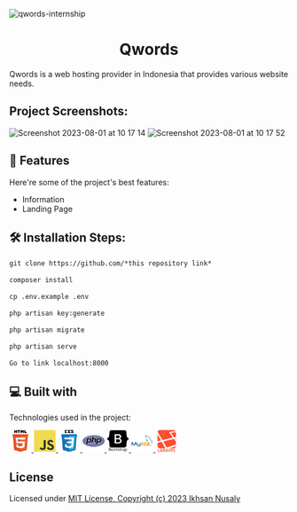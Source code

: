 ![qwords-internship](https://socialify.git.ci/ikhsanskuy/qwords-internship/image?language=1&name=1&owner=1&stargazers=1&theme=Dark)

<h1 align="center" id="title">Qwords</h1>


<p id="description">Qwords is a web hosting provider in Indonesia that provides various website needs.</p>

<h2>Project Screenshots:</h2>

<img width="1440" alt="Screenshot 2023-08-01 at 10 17 14" src="https://github.com/ikhsanskuy/qwords-internship/assets/101729208/7eb1fbca-9091-4094-ae3d-3409c3255775">
<img width="1440" alt="Screenshot 2023-08-01 at 10 17 52" src="https://github.com/ikhsanskuy/qwords-internship/assets/101729208/2051da6e-42ef-4363-b00e-b31c321fd090">  
  
<h2>🧐 Features</h2>

Here're some of the project's best features:

*   Information
*   Landing Page

<h2>🛠️ Installation Steps:</h2>

```
git clone https://github.com/*this repository link*
```

```
composer install
```

```
cp .env.example .env
```

```
php artisan key:generate
```

```
php artisan migrate
```
```
php artisan serve
```
```
Go to link localhost:8000
```
  
<h2>💻 Built with</h2>

Technologies used in the project:

<a href="https://www.w3.org/html/" target="_blank" rel="noreferrer"> <img src="https://raw.githubusercontent.com/devicons/devicon/master/icons/html5/html5-original-wordmark.svg" alt="html5" width="40" height="40"/> </a> 
<a href="https://developer.mozilla.org/en-US/docs/Web/JavaScript" target="_blank" rel="noreferrer"> <img src="https://raw.githubusercontent.com/devicons/devicon/master/icons/javascript/javascript-original.svg" alt="javascript" width="40" height="40"/> </a> 
<a href="https://www.w3schools.com/css/" target="_blank" rel="noreferrer"> <img src="https://raw.githubusercontent.com/devicons/devicon/master/icons/css3/css3-original-wordmark.svg" alt="css3" width="40" height="40"/> </a> 
<a href="https://www.php.net" target="_blank" rel="noreferrer"> <img src="https://raw.githubusercontent.com/devicons/devicon/master/icons/php/php-original.svg" alt="php" width="40" height="40"/> </a> 
<a href="https://getbootstrap.com" target="_blank" rel="noreferrer"> <img src="https://raw.githubusercontent.com/devicons/devicon/master/icons/bootstrap/bootstrap-plain-wordmark.svg" alt="bootstrap" width="40" height="40"/> </a> 
<a href="https://www.mysql.com/" target="_blank" rel="noreferrer"> <img src="https://raw.githubusercontent.com/devicons/devicon/master/icons/mysql/mysql-original-wordmark.svg" alt="mysql" width="40" height="40"/> </a> 
<a href="https://laravel.com/" target="_blank" rel="noreferrer"> <img src="https://raw.githubusercontent.com/devicons/devicon/master/icons/laravel/laravel-plain-wordmark.svg" alt="laravel" width="40" height="40"/> </a>

## License

Licensed under [MIT License, Copyright (c) 2023 Ikhsan Nusaly](./LICENSE)
